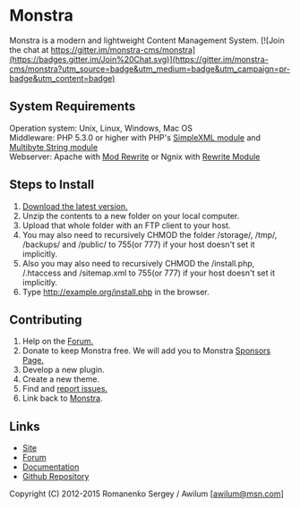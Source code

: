 # Monstra
Monstra is a modern and lightweight Content Management System.
[![Join the chat at https://gitter.im/monstra-cms/monstra](https://badges.gitter.im/Join%20Chat.svg)](https://gitter.im/monstra-cms/monstra?utm_source=badge&utm_medium=badge&utm_campaign=pr-badge&utm_content=badge)

## System Requirements
Operation system: Unix, Linux, Windows, Mac OS   
Middleware: PHP 5.3.0 or higher with PHP's [SimpleXML module](http://php.net/simplexml) and [Multibyte String module](http://php.net/mbstring)   
Webserver: Apache with [Mod Rewrite](http://httpd.apache.org/docs/current/mod/mod_rewrite.html) or Ngnix with [Rewrite Module](http://wiki.nginx.org/HttpRewriteModule)   

## Steps to Install
1. [Download the latest version.](http://monstra.org/download)
2. Unzip the contents to a new folder on your local computer.
3. Upload that whole folder with an FTP client to your host.
4. You may also need to recursively CHMOD the folder /storage/, /tmp/, /backups/ and /public/ to 755(or 777) if your host doesn't set it implicitly.
5. Also you may also need to recursively CHMOD the /install.php, /.htaccess and /sitemap.xml to 755(or 777) if your host doesn't set it implicitly.
6. Type http://example.org/install.php in the browser.

## Contributing
1. Help on the [Forum.](http://forum.monstra.org)
2. Donate to keep Monstra free. We will add you to Monstra [Sponsors Page.](http://monstra.org/contribute/sponsors)
3. Develop a new plugin.
4. Create a new theme.
5. Find and [report issues.](https://github.com/monstra-cms/monstra/issues)
6. Link back to [Monstra](http://monstra.org).

## Links
- [Site](http://monstra.org)
- [Forum](http://forum.monstra.org)
- [Documentation](http://monstra.org/documentation)
- [Github Repository](https://github.com/monstra-cms/monstra)

Copyright (C) 2012-2015 Romanenko Sergey / Awilum [awilum@msn.com]
